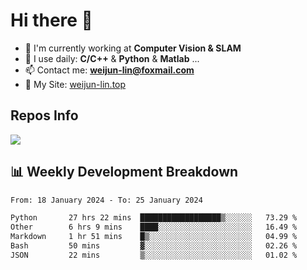 # Hi there 👋

<!--
**Weijun-Lin/Weijun-Lin** is a ✨ _special_ ✨ repository because its `README.md` (this file) appears on your GitHub profile.

Here are some ideas to get you started:

- 🔭 I’m currently working on ...
- 🌱 I’m currently learning ...
- 👯 I’m looking to collaborate on ...
- 🤔 I’m looking for help with ...
- 💬 Ask me about ...
- 📫 How to reach me: ...
- 😄 Pronouns: ...
- ⚡ Fun fact: ...
-->

- 🏢 I'm currently working at **Computer Vision & SLAM**
- 🚀 I use daily: **C/C++** & **Python** & **Matlab** ...
- 📫 Contact me: **weijun-lin@foxmail.com**
- 🔗 My Site: [weijun-lin.top](https://weijun-lin.top/)

  

## Repos Info
![](https://github-readme-stats.vercel.app/api?username=Weijun-Lin&theme=cobalt)

## 📊 Weekly Development Breakdown

<!--START_SECTION:waka-->

```txt
From: 18 January 2024 - To: 25 January 2024

Python       27 hrs 22 mins  ██████████████████▒░░░░░░   73.29 %
Other        6 hrs 9 mins    ████░░░░░░░░░░░░░░░░░░░░░   16.49 %
Markdown     1 hr 51 mins    █▒░░░░░░░░░░░░░░░░░░░░░░░   04.99 %
Bash         50 mins         ▓░░░░░░░░░░░░░░░░░░░░░░░░   02.26 %
JSON         22 mins         ▒░░░░░░░░░░░░░░░░░░░░░░░░   01.02 %
```

<!--END_SECTION:waka-->
